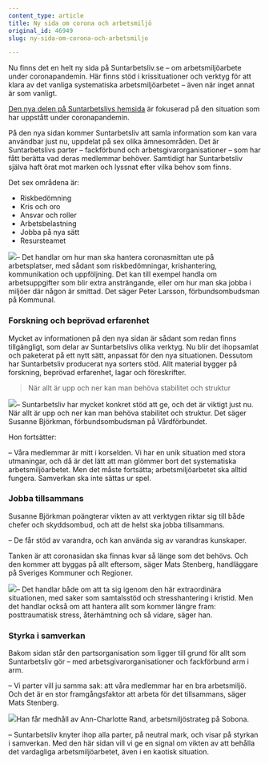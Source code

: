 ```yaml
---
content_type: article
title: Ny sida om corona och arbetsmiljö
original_id: 46949
slug: ny-sida-om-corona-och-arbetsmiljo

---
```


Nu finns det en helt ny sida på Suntarbetsliv.se – om arbetsmiljöarbete under coronapandemin. Här finns stöd i krissituationer och verktyg för att klara av det vanliga systematiska arbetsmiljöarbetet – även när inget annat är som vanligt.

[Den nya delen på Suntarbetslivs hemsida](https://www.suntarbetsliv.se/verktyg/arbetsmiljoarbete-i-tider-av-corona/) är fokuserad på den situation som har uppstått under coronapandemin.

På den nya sidan kommer Suntarbetsliv att samla information som kan vara användbar just nu, uppdelat på sex olika ämnesområden. Det är Suntarbetslivs parter – fackförbund och arbetsgivarorganisationer – som har fått berätta vad deras medlemmar behöver. Samtidigt har Suntarbetsliv själva haft örat mot marken och lyssnat efter vilka behov som finns.

Det sex områdena är:

*   Riskbedömning
*   Kris och oro
*   Ansvar och roller
*   Arbetsbelastning
*   Jobba på nya sätt
*   Resursteamet

[![](https://www.suntarbetsliv.se/wp-content/uploads/2020/05/200x220-peter-larsson.jpg)](https://www.suntarbetsliv.se/wp-content/uploads/2020/05/200x220-peter-larsson.jpg)– Det handlar om hur man ska hantera coronasmittan ute på arbetsplatser, med sådant som riskbedömningar, krishantering, kommunikation och uppföljning. Det kan till exempel handla om arbetsuppgifter som blir extra ansträngande, eller om hur man ska jobba i miljöer där någon är smittad. Det säger Peter Larsson, förbundsombudsman på Kommunal.

### Forskning och beprövad erfarenhet

Mycket av informationen på den nya sidan är sådant som redan finns tillgängligt, som delar av Suntarbetslivs olika verktyg. Nu blir det ihopsamlat och paketerat på ett nytt sätt, anpassat för den nya situationen. Dessutom har Suntarbetsliv producerat nya sorters stöd. Allt material bygger på forskning, beprövad erfarenhet, lagar och föreskrifter.

> När allt är upp och ner kan man behöva stabilitet och struktur

[![](https://www.suntarbetsliv.se/wp-content/uploads/2020/05/200x220-susanne-bjorkman.jpg)](https://www.suntarbetsliv.se/wp-content/uploads/2020/05/200x220-susanne-bjorkman.jpg)– Suntarbetsliv har mycket konkret stöd att ge, och det är viktigt just nu. När allt är upp och ner kan man behöva stabilitet och struktur. Det säger Susanne Björkman, förbundsombudsman på Vårdförbundet.

Hon fortsätter:

– Våra medlemmar är mitt i korselden. Vi har en unik situation med stora utmaningar, och då är det lätt att man glömmer bort det systematiska arbetsmiljöarbetet. Men det måste fortsätta; arbetsmiljöarbetet ska alltid fungera. Samverkan ska inte sättas ur spel.

### Jobba tillsammans

Susanne Björkman poängterar vikten av att verktygen riktar sig till både chefer och skyddsombud, och att de helst ska jobba tillsammans.

– De får stöd av varandra, och kan använda sig av varandras kunskaper.

Tanken är att coronasidan ska finnas kvar så länge som det behövs. Och den kommer att byggas på allt eftersom, säger Mats Stenberg, handläggare på Sveriges Kommuner och Regioner.

[![](https://www.suntarbetsliv.se/wp-content/uploads/2020/05/200x220-Mats-Stenberg.jpg)](https://www.suntarbetsliv.se/wp-content/uploads/2020/05/200x220-Mats-Stenberg.jpg)– Det handlar både om att ta sig igenom den här extraordinära situationen, med saker som samtalsstöd och stresshantering i kristid. Men det handlar också om att hantera allt som kommer längre fram: posttraumatisk stress, återhämtning och så vidare, säger han.

### Styrka i samverkan

Bakom sidan står den partsorganisation som ligger till grund för allt som Suntarbetsliv gör – med arbetsgivarorganisationer och fackförbund arm i arm.

– Vi parter vill ju samma sak: att våra medlemmar har en bra arbetsmiljö. Och det är en stor framgångsfaktor att arbeta för det tillsammans, säger Mats Stenberg.

[![](https://www.suntarbetsliv.se/wp-content/uploads/2020/05/200x220-Ann-Charlotte-Rand.jpg)](https://www.suntarbetsliv.se/wp-content/uploads/2020/05/200x220-Ann-Charlotte-Rand.jpg)Han får medhåll av Ann-Charlotte Rand, arbetsmiljöstrateg på Sobona.

– Suntarbetsliv knyter ihop alla parter, på neutral mark, och visar på styrkan i samverkan. Med den här sidan vill vi ge en signal om vikten av att behålla det vardagliga arbetsmiljöarbetet, även i en kaotisk situation.

